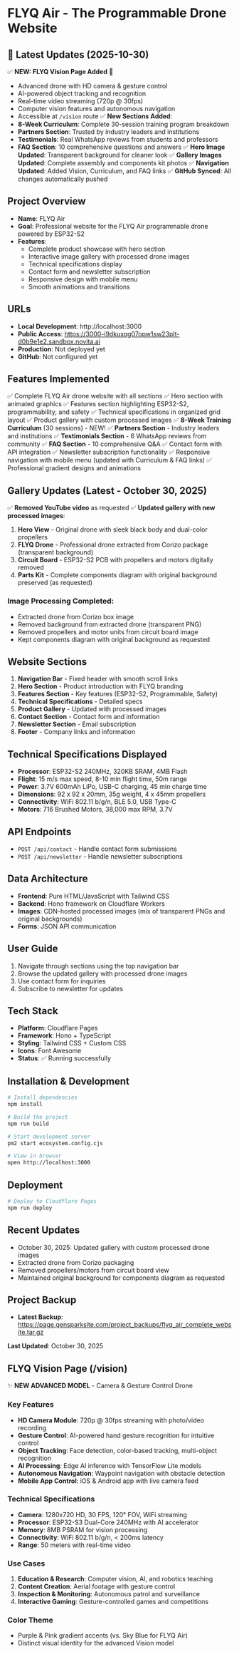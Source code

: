 # FLYQ Air - The Programmable Drone Website

## 📢 Latest Updates (2025-10-30)
✅ **NEW: FLYQ Vision Page Added** 🎥
   - Advanced drone with HD camera & gesture control
   - AI-powered object tracking and recognition
   - Real-time video streaming (720p @ 30fps)
   - Computer vision features and autonomous navigation
   - Accessible at `/vision` route
✅ **New Sections Added**:
   - **8-Week Curriculum**: Complete 30-session training program breakdown
   - **Partners Section**: Trusted by industry leaders and institutions
   - **Testimonials**: Real WhatsApp reviews from students and professors
   - **FAQ Section**: 10 comprehensive questions and answers
✅ **Hero Image Updated**: Transparent background for cleaner look
✅ **Gallery Images Updated**: Complete assembly and components kit photos
✅ **Navigation Updated**: Added Vision, Curriculum, and FAQ links
✅ **GitHub Synced**: All changes automatically pushed

## Project Overview
- **Name**: FLYQ Air
- **Goal**: Professional website for the FLYQ Air programmable drone powered by ESP32-S2
- **Features**: 
  - Complete product showcase with hero section
  - Interactive image gallery with processed drone images
  - Technical specifications display
  - Contact form and newsletter subscription
  - Responsive design with mobile menu
  - Smooth animations and transitions

## URLs
- **Local Development**: http://localhost:3000
- **Public Access**: https://3000-i9dkuxqg07opw1sw23plt-d0b9e1e2.sandbox.novita.ai
- **Production**: Not deployed yet
- **GitHub**: Not configured yet

## Features Implemented
✅ Complete FLYQ Air drone website with all sections
✅ Hero section with animated graphics
✅ Features section highlighting ESP32-S2, programmability, and safety
✅ Technical specifications in organized grid layout
✅ Product gallery with custom processed images
✅ **8-Week Training Curriculum** (30 sessions) - NEW!
✅ **Partners Section** - Industry leaders and institutions
✅ **Testimonials Section** - 6 WhatsApp reviews from community
✅ **FAQ Section** - 10 comprehensive Q&A
✅ Contact form with API integration
✅ Newsletter subscription functionality
✅ Responsive navigation with mobile menu (updated with Curriculum & FAQ links)
✅ Professional gradient designs and animations

## Gallery Updates (Latest - October 30, 2025)
✅ **Removed YouTube video** as requested
✅ **Updated gallery with new processed images**:
  1. **Hero View** - Original drone with sleek black body and dual-color propellers
  2. **FLYQ Drone** - Professional drone extracted from Corizo package (transparent background)
  3. **Circuit Board** - ESP32-S2 PCB with propellers and motors digitally removed
  4. **Parts Kit** - Complete components diagram with original background preserved (as requested)

### Image Processing Completed:
- Extracted drone from Corizo box image
- Removed background from extracted drone (transparent PNG)
- Removed propellers and motor units from circuit board image
- Kept components diagram with original background as requested

## Website Sections
1. **Navigation Bar** - Fixed header with smooth scroll links
2. **Hero Section** - Product introduction with FLYQ branding
3. **Features Section** - Key features (ESP32-S2, Programmable, Safety)
4. **Technical Specifications** - Detailed specs
5. **Product Gallery** - Updated with processed images
6. **Contact Section** - Contact form and information
7. **Newsletter Section** - Email subscription
8. **Footer** - Company links and information

## Technical Specifications Displayed
- **Processor**: ESP32-S2 240MHz, 320KB SRAM, 4MB Flash
- **Flight**: 15 m/s max speed, 8-10 min flight time, 50m range
- **Power**: 3.7V 600mAh LiPo, USB-C charging, 45 min charge time
- **Dimensions**: 92 x 92 x 20mm, 35g weight, 4 x 45mm propellers
- **Connectivity**: WiFi 802.11 b/g/n, BLE 5.0, USB Type-C
- **Motors**: 716 Brushed Motors, 38,000 max RPM, 3.7V

## API Endpoints
- `POST /api/contact` - Handle contact form submissions
- `POST /api/newsletter` - Handle newsletter subscriptions

## Data Architecture
- **Frontend**: Pure HTML/JavaScript with Tailwind CSS
- **Backend**: Hono framework on Cloudflare Workers
- **Images**: CDN-hosted processed images (mix of transparent PNGs and original backgrounds)
- **Forms**: JSON API communication

## User Guide
1. Navigate through sections using the top navigation bar
2. Browse the updated gallery with processed drone images
3. Use contact form for inquiries
4. Subscribe to newsletter for updates

## Tech Stack
- **Platform**: Cloudflare Pages
- **Framework**: Hono + TypeScript
- **Styling**: Tailwind CSS + Custom CSS
- **Icons**: Font Awesome
- **Status**: ✅ Running successfully

## Installation & Development
```bash
# Install dependencies
npm install

# Build the project
npm run build

# Start development server
pm2 start ecosystem.config.cjs

# View in browser
open http://localhost:3000
```

## Deployment
```bash
# Deploy to Cloudflare Pages
npm run deploy
```

## Recent Updates
- October 30, 2025: Updated gallery with custom processed drone images
- Extracted drone from Corizo packaging
- Removed propellers/motors from circuit board view
- Maintained original background for components diagram as requested

## Project Backup
- **Latest Backup**: https://page.gensparksite.com/project_backups/flyq_air_complete_website.tar.gz

**Last Updated**: October 30, 2025
## FLYQ Vision Page (/vision)
✨ **NEW ADVANCED MODEL** - Camera & Gesture Control Drone

### Key Features
- **HD Camera Module**: 720p @ 30fps streaming with photo/video recording
- **Gesture Control**: AI-powered hand gesture recognition for intuitive control
- **Object Tracking**: Face detection, color-based tracking, multi-object recognition
- **AI Processing**: Edge AI inference with TensorFlow Lite models
- **Autonomous Navigation**: Waypoint navigation with obstacle detection
- **Mobile App Control**: iOS & Android app with live camera feed

### Technical Specifications
- **Camera**: 1280x720 HD, 30 FPS, 120° FOV, WiFi streaming
- **Processor**: ESP32-S3 Dual-Core 240MHz with AI accelerator
- **Memory**: 8MB PSRAM for vision processing
- **Connectivity**: WiFi 802.11 b/g/n, < 200ms latency
- **Range**: 50 meters with real-time video

### Use Cases
1. **Education & Research**: Computer vision, AI, and robotics teaching
2. **Content Creation**: Aerial footage with gesture control
3. **Inspection & Monitoring**: Autonomous patrol and surveillance
4. **Interactive Gaming**: Gesture-controlled games and competitions

### Color Theme
- Purple & Pink gradient accents (vs. Sky Blue for FLYQ Air)
- Distinct visual identity for the advanced Vision model
